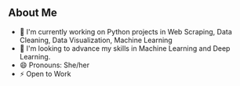 ## About Me

- 🔭 I'm currently working on Python projects in Web Scraping, Data Cleaning, Data Visualization, Machine Learning
- 🚀 I'm looking to advance my skills in Machine Learning and Deep Learning.
- 😄 Pronouns: She/her
- ⚡ Open to Work



    
